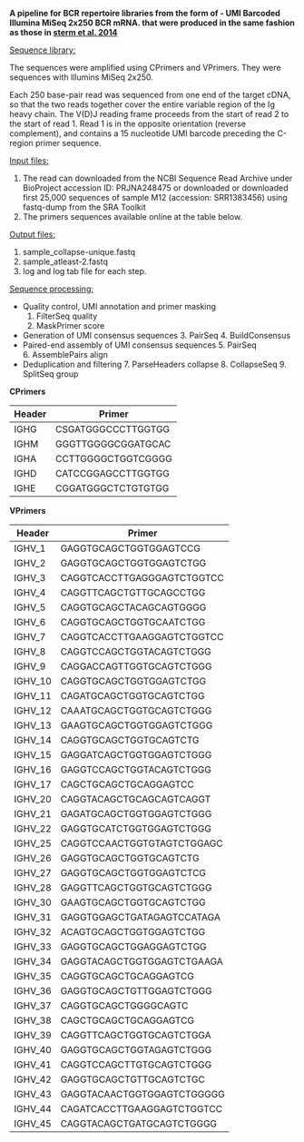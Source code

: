**A pipeline for BCR repertoire libraries from the form of - UMI Barcoded Illumina MiSeq 2x250 BCR mRNA. that were produced in the same fashion as those in [sterm et al. 2014](https://pubmed.ncbi.nlm.nih.gov/25100741/)**


<u>Sequence library:</u>

The sequences were amplified using CPrimers and VPrimers. They were sequences with Illumins MiSeq 2x250. 

Each 250 base-pair read was sequenced from one end of the target cDNA, so that the two reads together cover the entire variable region of the Ig heavy chain. The V(D)J reading frame proceeds from the start of read 2 to the start of read 1. Read 1 is in the opposite orientation (reverse complement), and contains a 15 nucleotide UMI barcode preceding the C-region primer sequence.

<u>Input files:</u>

1. The read can downloaded from the NCBI Sequence Read Archive under BioProject accession ID: PRJNA248475 or downloaded or downloaded first 25,000 sequences of sample M12 (accession: SRR1383456) using fastq-dump from the SRA Toolkit
2. The primers sequences available online at the table below.

<u>Output files:</u>

1. sample_collapse-unique.fastq
2. sample_atleast-2.fastq
3. log and log tab file for each step.


<u>Sequence processing:</u>

* Quality control, UMI annotation and primer masking
	1. FilterSeq quality
	2. MaskPrimer score
* Generation of UMI consensus sequences
	3. PairSeq
	4. BuildConsensus
* Paired-end assembly of UMI consensus sequences
	5. PairSeq	
	6. AssemblePairs align
* Deduplication and filtering
	7. ParseHeaders collapse
	8. CollapseSeq
	9. SplitSeq group



**CPrimers**

| Header     | Primer |
| ----------- | ----------- |
| IGHG   | CSGATGGGCCCTTGGTGG       |
| IGHM   |GGGTTGGGGCGGATGCAC        |
| IGHA   | CCTTGGGGCTGGTCGGGG       |
| IGHD   | CATCCGGAGCCTTGGTGG       |
| IGHE   | CGGATGGGCTCTGTGTGG       |


**VPrimers**

| Header     | Primer |
| ----------- | ----------- |
| IGHV_1   | GAGGTGCAGCTGGTGGAGTCCG        |
| IGHV_2   | GAGGTGCAGCTGGTGGAGTCTGG       |
| IGHV_3   | CAGGTCACCTTGAGGGAGTCTGGTCC    |
| IGHV_4   | CAGGTTCAGCTGTTGCAGCCTGG       |
| IGHV_5   | CAGGTGCAGCTACAGCAGTGGGG       |
| IGHV_6   | CAGGTGCAGCTGGTGCAATCTGG       |
| IGHV_7   | CAGGTCACCTTGAAGGAGTCTGGTCC    |
| IGHV_8   | CAGGTCCAGCTGGTACAGTCTGGG      |
| IGHV_9   | CAGGACCAGTTGGTGCAGTCTGGG      |
| IGHV_10  | CAGGTGCAGCTGGTGGAGTCTGG       |
| IGHV_11   | CAGATGCAGCTGGTGCAGTCTGG       |
| IGHV_12   | CAAATGCAGCTGGTGCAGTCTGGG      |
| IGHV_13   | GAAGTGCAGCTGGTGGAGTCTGGG      |
| IGHV_14   | CAGGTGCAGCTGGTGCAGTCTG        |
| IGHV_15   | GAGGATCAGCTGGTGGAGTCTGGG      |
| IGHV_16   | GAGGTCCAGCTGGTACAGTCTGGG      |
| IGHV_17   | CAGCTGCAGCTGCAGGAGTCC         |
| IGHV_20   | CAGGTACAGCTGCAGCAGTCAGGT      |
|IGHV_21	|GAGATGCAGCTGGTGGAGTCTGGG	|
|IGHV_22	|GAGGTGCATCTGGTGGAGTCTGGG	|
|IGHV_25	|CAGGTCCAACTGGTGTAGTCTGGAGC	|
|IGHV_26	|GAGGTGCAGCTGGTGCAGTCTG		|
|IGHV_27	|GAGGTGCAGCTGGTGGAGTCTCG	|
|IGHV_28	|GAGGTTCAGCTGGTGCAGTCTGGG	|
|IGHV_30	|GAAGTGCAGCTGGTGCAGTCTGG	|
|IGHV_31	|GAGGTGGAGCTGATAGAGTCCATAGA	|
|IGHV_32	|ACAGTGCAGCTGGTGGAGTCTGG	|
|IGHV_33	|GAGGTGCAGCTGGAGGAGTCTGG	|
|IGHV_34	|GAGGTACAGCTGGTGGAGTCTGAAGA	|
|IGHV_35	|CAGGTGCAGCTGCAGGAGTCG		|
|IGHV_36	|GAGGTGCAGCTGTTGGAGTCTGGG	|
|IGHV_37	|CAGGTGCAGCTGGGGCAGTC		|
|IGHV_38	|CAGCTGCAGCTGCAGGAGTCG		|
|IGHV_39	|CAGGTTCAGCTGGTGCAGTCTGGA	|
|IGHV_40	|GAGGTGCAGCTGGTAGAGTCTGGG	|
|IGHV_41	|CAGGTCCAGCTTGTGCAGTCTGGG	|
|IGHV_42	|GAGGTGCAGCTGTTGCAGTCTGC	|
|IGHV_43	|GAGGTACAACTGGTGGAGTCTGGGGG	|
|IGHV_44	|CAGATCACCTTGAAGGAGTCTGGTCC	|
|IGHV_45	|CAGGTACAGCTGATGCAGTCTGGGG	|
	



